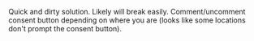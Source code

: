 Quick and dirty solution. Likely will break easily. Comment/uncomment consent button depending on where you are (looks like some locations don't prompt the consent button).